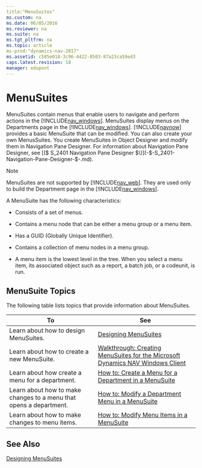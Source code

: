 ```yaml
---
title:"MenuSuites"
ms.custom: na
ms.date: 06/05/2016
ms.reviewer: na
ms.suite: na
ms.tgt_pltfrm: na
ms.topic: article
ms-prod:"dynamics-nav-2017"
ms.assetid: c585e018-3c96-4422-8503-87a23ca59ed3
caps.latest.revision: 18
manager: edupont
---
```

# MenuSuites
MenuSuites contain menus that enable users to navigate and perform actions in the [!INCLUDE[nav_windows](includes/nav_windows_md.md)]. MenuSuites display menus on the Departments page in the [!INCLUDE[nav_windows](includes/nav_windows_md.md)]. [!INCLUDE[navnow](includes/navnow_md.md)] provides a basic MenuSuite that can be modified. You can also create your own MenusSuites. You create MenuSuites in Object Designer and modify them in Navigation Pane Designer. For information about Navigation Pane Designer, see [\($ S\_2401 Navigation Pane Designer $\)](-$-S_2401-Navigation-Pane-Designer-$-.md).  
  
> [!NOTE]  
>  MenuSuites are not supported by [!INCLUDE[nav_web](includes/nav_web_md.md)]. They are used only to build the Department page in the [!INCLUDE[nav_windows](includes/nav_windows_md.md)].  
  
 A MenuSuite has the following characteristics:  
  
-   Consists of a set of menus.  
  
-   Contains a menu node that can be either a menu group or a menu item.  
  
-   Has a GUID \(Globally Unique Identifier\).  
  
-   Contains a collection of menu nodes in a menu group.  
  
-   A menu item is the lowest level in the tree. When you select a menu item, its associated object such as a report, a batch job, or a codeunit, is run.  
  
## MenuSuite Topics  
 The following table lists topics that provide information about MenuSuites.  
  
|To|See|  
|--------|---------|  
|Learn about how to design MenuSuites.|[Designing MenuSuites](Designing-MenuSuites.md)|  
|Learn about how to create a new MenuSuite.|[Walkthrough: Creating MenuSuites for the Microsoft Dynamics NAV Windows Client](../Topic/Walkthrough:%20Creating%20MenuSuites%20for%20the%20Microsoft%20Dynamics%20NAV%20Windows%20Client.md)|  
|Learn about how create a menu for a department.|[How to: Create a Menu for a Department in a MenuSuite](../Topic/How%20to:%20Create%20a%20Menu%20for%20a%20Department%20in%20a%20MenuSuite.md)|  
|Learn about how to make changes to a menu that opens a department.|[How to: Modify a Department Menu in a MenuSuite](../Topic/How%20to:%20Modify%20a%20Department%20Menu%20in%20a%20MenuSuite.md)|  
|Learn about how to make changes to menu items.|[How to: Modify Menu Items in a MenuSuite](../Topic/How%20to:%20Modify%20Menu%20Items%20in%20a%20MenuSuite.md)|  
  
## See Also  
 [Designing MenuSuites](Designing-MenuSuites.md)